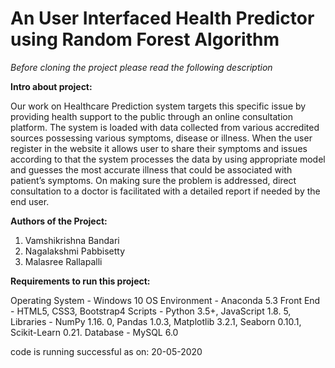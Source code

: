 # An User Interfaced Health Predictor using Random Forest Algorithm



<i>Before cloning the project please read the following description</i><br/>

<b>Intro about project:</b>
<p>Our work on Healthcare Prediction system targets this specific issue by providing health support to the public through an online consultation platform. The system is loaded with data collected from various accredited sources possessing various symptoms, disease or illness. When the user register in the website it allows user to share their symptoms and issues according to that the system processes the data by using appropriate model and guesses the most accurate illness that could be associated with patient’s symptoms. On making sure the problem is addressed, direct consultation to a doctor is facilitated with a detailed report if needed by the end user. </p>



<p><b>Authors of the Project:</b> <ol><li>Vamshikrishna Bandari </li><li>Nagalakshmi Pabbisetty </li><li>Malasree Rallapalli</li></ol></p>


<b>Requirements to run this project:</b>

Operating System - Windows 10 OS
Environment - Anaconda 5.3
Front End - HTML5, CSS3, Bootstrap4
Scripts - Python 3.5+, JavaScript 1.8. 5,
Libraries - NumPy 1.16. 0, Pandas 1.0.3, Matplotlib 3.2.1, Seaborn 0.10.1, Scikit-Learn 0.21.
Database - MySQL 6.0 

<p>code is running successful as on: 20-05-2020</p>
